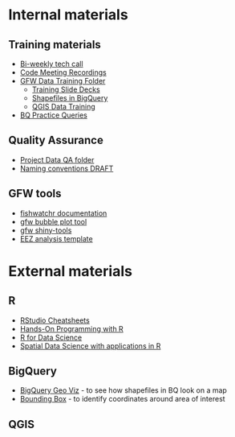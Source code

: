 

# Internal materials

## Training materials

- [Bi-weekly tech call](https://drive.google.com/drive/u/1/folders/1rkbdXsA7j-UmXWIsW8SIOAXMyzKQMfR8)
- [Code Meeting Recordings](https://drive.google.com/drive/u/1/folders/1zqqsaD85oIam3wPYYmfzhjlmQbbHDhGv)
- [GFW Data Training Folder](https://drive.google.com/drive/u/1/folders/0AIfysivHdyTgUk9PVA)
  - [Training Slide Decks](https://drive.google.com/drive/u/1/folders/117s4rmWngMdB3BqySBkrpdYA04MZk5lY)
  - [Shapefiles in BigQuery](https://docs.google.com/presentation/d/1P22qaZBTR5Y6SxZoDMq3jPORQ7CdJggoJh6J_7quRgg/edit#slide=id.p)
  - [QGIS Data Training](https://drive.google.com/drive/folders/1hP9gyEV1un0K1CzofHMH2P2xvMkqhzdt)
- [BQ Practice Queries](https://github.com/GlobalFishingWatch/bigquery-documentation-wf827/tree/master/queries/examples/current)

## Quality Assurance

- [Project Data QA folder](https://drive.google.com/drive/u/1/folders/0AP14SuBKoVxjUk9PVA)
- [Naming conventions DRAFT](https://docs.google.com/document/d/15sXzwnDoz3WLNBx_w78QEmw8W4AlW77nYkrxRX2bOHE/edit#heading=h.qk8q7pey6jh)

## GFW tools

- [fishwatchr documentation](https://github.com/GlobalFishingWatch/fishwatchr)
- [gfw bubble plot tool](https://observablehq.com/@jhjanicki/gfw-clustered-bubble-chart-template)
- [gfw shiny-tools](https://github.com/GlobalFishingWatch/shiny-tools)
- [EEZ analysis template](https://github.com/GlobalFishingWatch/analysis/tree/master/EEZ%20analysis%20template)
# External materials

## R

- [RStudio Cheatsheets](https://www.rstudio.com/resources/cheatsheets/)
- [Hands-On Programming with R](https://rstudio-education.github.io/hopr/)
- [R for Data Science](https://r4ds.had.co.nz/)
- [Spatial Data Science with applications in R](https://keen-swartz-3146c4.netlify.app/index.html)

## BigQuery

- [BigQuery Geo Viz](https://bigquerygeoviz.appspot.com/) - to see how shapefiles in BQ look on a map
- [Bounding Box](https://boundingbox.klokantech.com/) - to identify coordinates around area of interest

## QGIS